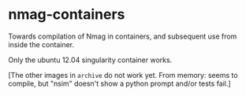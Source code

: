 # nmag-containers

Towards compilation of Nmag in containers, and subsequent use from inside the
container.

Only the ubuntu 12.04 singularity container works.

[The other images in `archive` do not work yet. From memory: seems to compile,
but "nsim" doesn't show a python prompt and/or tests fail.]
